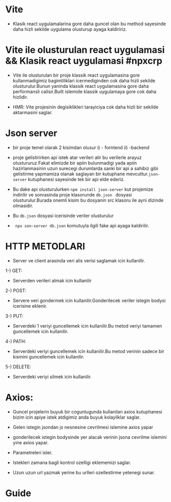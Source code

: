 # Vite

- Klasik react uygulamalarina gore daha guncel olan bu method sayesinde daha hizli sekilde uygulama olusturup ayaga kaldiririz.

# Vite ile olusturulan react uygulamasi && Klasik react uygulamasi #npxcrp

- Vite ile olusturulan bir proje klassik react uygulamasina gore kullanmadigimiz bagimliliklari icermediginden cok daha hizli sekilde olusturulur.Bunun yaninda klassik react uygulamasina gore daha performansli calisir.Built islemide klassik uygulamaya gore cok daha hizlidir.

- HMR: Vite projesinin degisiklikleri tarayiciya cok daha hizli bir sekilde aktarmasini saglar.

# Json server

- bir proje temel olarak 2 kisimdan olusur
  i) - forntend
  ii) -backend

- proje gelistirirken api istek atar verileri alir bu verilerle arayuz olustururuz.Fakat elimizde bir apiin bulunmadigi yada apiin hazirlanmasinin uzun surecegi durumlarda sanki bir api a sahibiz gibi gelistirme yapmamiza olanak saglayan bir kutuphane mevcuttur.`json-server` kutuphanesi sayesinde tek bir api elde ederiz.

- Bu dake api olusturulurken `npm install json-server` kut projemize indirilir ve sonrasinda proje klasorunde `db.json ` dosyasi olusturulur.Burada onemli kisim bu dosyanin src klasoru ile ayni dizinde olmasidir.

- Bu `db.json` dosyasi icerisinde veriler olusturulur
- ` npx son-server db.json` komutuyla ilgili fake api ayaga kaldirilir.

# HTTP METODLARI

- Server ve client arasinda veri alis verisi saglamak icin kullanilir.

1-) GET:

- Serverden verileri almak icin kullanilir

2-) POST:

- Servere veri gondermek icin kullanilir.Gonderilecek veriler istegin bodysi icerisine eklenir.

3-) PUT:

- Serverdeki 1 veriyi guncellemek icin kullanilir.Bu metod veriyi tamamen guncellemek icin kullanilir.

4-) PATH:

- Serverdeki veriyi guncellemek icin kullanilir.Bu metod verinin sadece bir kismini guncellemek icin kullanilir.

5-) DELETE:

- Serverdeki veriyi silmek icin kullanilir.

# Axios:

- Guncel projelerin buyuk bir cogunlugunda kullanilan axios kutuphanesi bizim icin apiye istek atdigimiz anda buyuk kolayliklar saglar.

- Gelen istegin jsondan js nesnesine cevrilmesi islemine axios yapar
- gonderilecek istegin bodysinde yer alacak verinin jsona cevrilme islemini yine axios yapar.
- Parametreleri isler.
- Istekleri zamana bagli kontrol ozelligi eklememizi saglar.
- Uzun uzun url yazmak yerine bu urlleri ozellestirme yetenegi sunar.
# Guide
